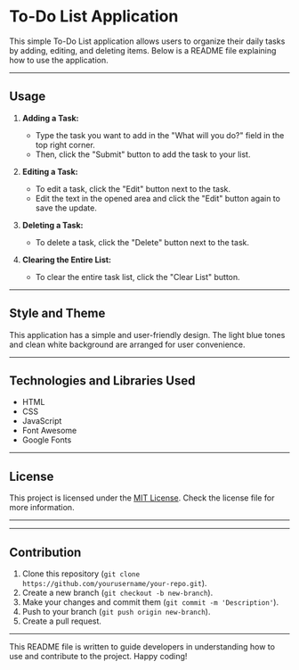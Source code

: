 # To-Do List Application

This simple To-Do List application allows users to organize their daily tasks by adding, editing, and deleting items. Below is a README file explaining how to use the application.

---

## Usage

1. **Adding a Task:**
   - Type the task you want to add in the "What will you do?" field in the top right corner.
   - Then, click the "Submit" button to add the task to your list.

2. **Editing a Task:**
   - To edit a task, click the "Edit" button next to the task.
   - Edit the text in the opened area and click the "Edit" button again to save the update.

3. **Deleting a Task:**
   - To delete a task, click the "Delete" button next to the task.

4. **Clearing the Entire List:**
   - To clear the entire task list, click the "Clear List" button.

---

## Style and Theme

This application has a simple and user-friendly design. The light blue tones and clean white background are arranged for user convenience.

---

## Technologies and Libraries Used

- HTML
- CSS
- JavaScript
- Font Awesome
- Google Fonts 

---

## License

This project is licensed under the [MIT License](LICENSE). Check the license file for more information.

---


---

## Contribution

1. Clone this repository (`git clone https://github.com/yourusername/your-repo.git`).
2. Create a new branch (`git checkout -b new-branch`).
3. Make your changes and commit them (`git commit -m 'Description'`).
4. Push to your branch (`git push origin new-branch`).
5. Create a pull request.

---

This README file is written to guide developers in understanding how to use and contribute to the project. Happy coding!

